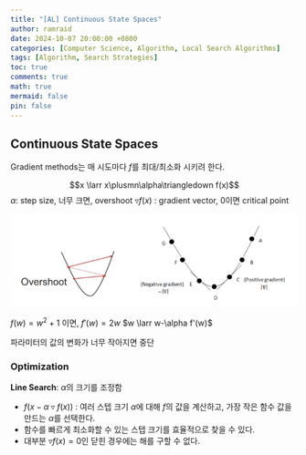 ```yaml
---
title: "[AL] Continuous State Spaces"
author: ramraid
date: 2024-10-07 20:00:00 +0800
categories: [Computer Science, Algorithm, Local Search Algorithms]
tags: [Algorithm, Search Strategies]
toc: true
comments: true
math: true
mermaid: false
pin: false
---
```


## Continuous State Spaces

Gradient methods는 매 시도마다 $f$를 최대/최소화 시키려 한다.

$$x \larr x\plusmn\alpha\triangledown f(x)$$
$\alpha$: step size, 너무 크면, overshoot
$\triangledown f(x)$ : gradient vector, 0이면 critical point

![Overshoot-Critical-Point](../assets/img/posts/Algorithm/Overshoot-Critical-Point.png)

$f(w)=w^2+1$ 이면, $f'(w)=2w$
$w \larr w-\alpha f'(w)$

파라미터의 값의 변화가 너무 작아지면 중단


### Optimization

**Line Search**: $\alpha$의 크기를 조정함
- $f(x-\alpha \triangledown f(x))$ : 여러 스텝 크기 $\alpha$에 대해 $f$의 값을 계산하고, 가장 작은 함수 값을 만드는 $\alpha$를 선택한다.
- 함수를 빠르게 최소화할 수 있는 스텝 크기를 효율적으로 찾을 수 있다.
- 대부분 $\triangledown f(x)=0$인 닫힌 경우에는 해를 구할 수 없다.
